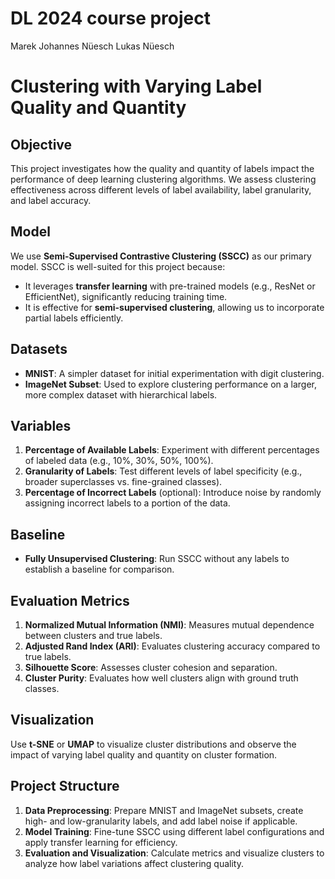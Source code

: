 # DL 2024 course project

Marek
Johannes Nüesch
Lukas Nüesch

# Clustering with Varying Label Quality and Quantity

## Objective
This project investigates how the quality and quantity of labels impact the performance of deep learning clustering algorithms. We assess clustering effectiveness across different levels of label availability, label granularity, and label accuracy.

## Model
We use **Semi-Supervised Contrastive Clustering (SSCC)** as our primary model. SSCC is well-suited for this project because:
- It leverages **transfer learning** with pre-trained models (e.g., ResNet or EfficientNet), significantly reducing training time.
- It is effective for **semi-supervised clustering**, allowing us to incorporate partial labels efficiently.

## Datasets
- **MNIST**: A simpler dataset for initial experimentation with digit clustering.
- **ImageNet Subset**: Used to explore clustering performance on a larger, more complex dataset with hierarchical labels.

## Variables
1. **Percentage of Available Labels**: Experiment with different percentages of labeled data (e.g., 10%, 30%, 50%, 100%).
2. **Granularity of Labels**: Test different levels of label specificity (e.g., broader superclasses vs. fine-grained classes).
3. **Percentage of Incorrect Labels** (optional): Introduce noise by randomly assigning incorrect labels to a portion of the data.

## Baseline
- **Fully Unsupervised Clustering**: Run SSCC without any labels to establish a baseline for comparison.

## Evaluation Metrics
1. **Normalized Mutual Information (NMI)**: Measures mutual dependence between clusters and true labels.
2. **Adjusted Rand Index (ARI)**: Evaluates clustering accuracy compared to true labels.
3. **Silhouette Score**: Assesses cluster cohesion and separation.
4. **Cluster Purity**: Evaluates how well clusters align with ground truth classes.

## Visualization
Use **t-SNE** or **UMAP** to visualize cluster distributions and observe the impact of varying label quality and quantity on cluster formation.

## Project Structure
1. **Data Preprocessing**: Prepare MNIST and ImageNet subsets, create high- and low-granularity labels, and add label noise if applicable.
2. **Model Training**: Fine-tune SSCC using different label configurations and apply transfer learning for efficiency.
3. **Evaluation and Visualization**: Calculate metrics and visualize clusters to analyze how label variations affect clustering quality.


